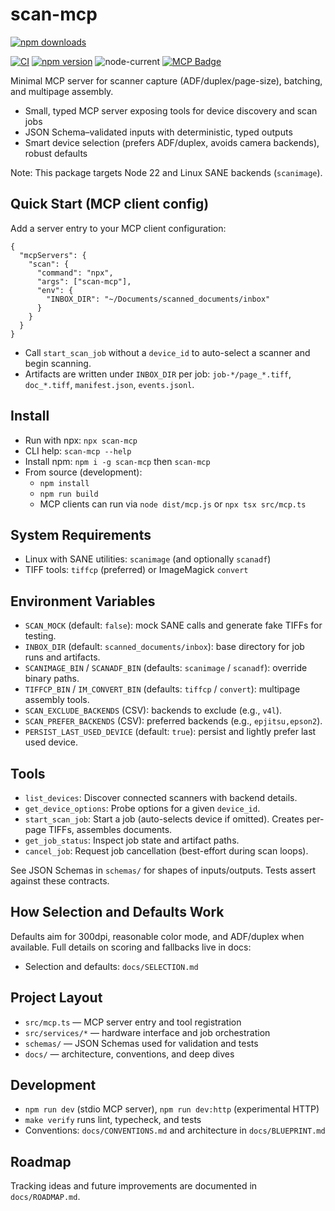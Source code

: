 # scan-mcp
[![npm downloads](https://img.shields.io/npm/dm/scan-mcp.svg)](https://www.npmjs.com/package/scan-mcp)

[![CI](https://github.com/jacksenechal/scan-mcp/actions/workflows/ci.yml/badge.svg)](https://github.com/jacksenechal/scan-mcp/actions/workflows/ci.yml)
[![npm version](https://img.shields.io/npm/v/scan-mcp.svg)](https://www.npmjs.com/package/scan-mcp)
![node-current](https://img.shields.io/node/v/scan-mcp)
[![MCP Badge](https://lobehub.com/badge/mcp/jacksenechal-scan-mcp?style=flat)](https://lobehub.com/mcp/jacksenechal-scan-mcp)


Minimal MCP server for scanner capture (ADF/duplex/page-size), batching, and multipage assembly.

- Small, typed MCP server exposing tools for device discovery and scan jobs
- JSON Schema–validated inputs with deterministic, typed outputs
- Smart device selection (prefers ADF/duplex, avoids camera backends), robust defaults

Note: This package targets Node 22 and Linux SANE backends (`scanimage`).

## Quick Start (MCP client config)

Add a server entry to your MCP client configuration:

```
{
  "mcpServers": {
    "scan": {
      "command": "npx",
      "args": ["scan-mcp"],
      "env": {
        "INBOX_DIR": "~/Documents/scanned_documents/inbox"
      }
    }
  }
}
```

- Call `start_scan_job` without a `device_id` to auto-select a scanner and begin scanning.
- Artifacts are written under `INBOX_DIR` per job: `job-*/page_*.tiff`, `doc_*.tiff`, `manifest.json`, `events.jsonl`.

## Install

- Run with npx: `npx scan-mcp`
- CLI help: `scan-mcp --help`
- Install npm: `npm i -g scan-mcp` then `scan-mcp`
- From source (development):
  - `npm install`
  - `npm run build`
  - MCP clients can run via `node dist/mcp.js` or `npx tsx src/mcp.ts`

## System Requirements

- Linux with SANE utilities: `scanimage` (and optionally `scanadf`)
- TIFF tools: `tiffcp` (preferred) or ImageMagick `convert`

## Environment Variables

- `SCAN_MOCK` (default: `false`): mock SANE calls and generate fake TIFFs for testing.
- `INBOX_DIR` (default: `scanned_documents/inbox`): base directory for job runs and artifacts.
- `SCANIMAGE_BIN` / `SCANADF_BIN` (defaults: `scanimage` / `scanadf`): override binary paths.
- `TIFFCP_BIN` / `IM_CONVERT_BIN` (defaults: `tiffcp` / `convert`): multipage assembly tools.
- `SCAN_EXCLUDE_BACKENDS` (CSV): backends to exclude (e.g., `v4l`).
- `SCAN_PREFER_BACKENDS` (CSV): preferred backends (e.g., `epjitsu,epson2`).
- `PERSIST_LAST_USED_DEVICE` (default: `true`): persist and lightly prefer last used device.

## Tools

- `list_devices`: Discover connected scanners with backend details.
- `get_device_options`: Probe options for a given `device_id`.
- `start_scan_job`: Start a job (auto-selects device if omitted). Creates per-page TIFFs, assembles documents.
- `get_job_status`: Inspect job state and artifact paths.
- `cancel_job`: Request job cancellation (best-effort during scan loops).

See JSON Schemas in `schemas/` for shapes of inputs/outputs. Tests assert against these contracts.

## How Selection and Defaults Work

Defaults aim for 300dpi, reasonable color mode, and ADF/duplex when available. Full details on scoring and fallbacks live in docs:

- Selection and defaults: `docs/SELECTION.md`

## Project Layout

- `src/mcp.ts` — MCP server entry and tool registration
- `src/services/*` — hardware interface and job orchestration
- `schemas/` — JSON Schemas used for validation and tests
- `docs/` — architecture, conventions, and deep dives

## Development

- `npm run dev` (stdio MCP server), `npm run dev:http` (experimental HTTP)
- `make verify` runs lint, typecheck, and tests
- Conventions: `docs/CONVENTIONS.md` and architecture in `docs/BLUEPRINT.md`

## Roadmap

Tracking ideas and future improvements are documented in `docs/ROADMAP.md`.
